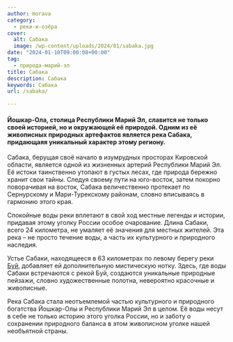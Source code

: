```yaml
---
author: morava
category:
  - реки-и-озёра
cover:
  alt: Сабака
  image: /wp-content/uploads/2024/01/sabaka.jpg
date: "2024-01-10T09:00:08+00:00"
tag:
  - природа-марий-эл
title: Сабака
description: Сабака
keywords: Сабака
url: /sabaka/

---
```

#### Йошкар-Ола, столица Республики Марий Эл, славится не только своей историей, но и окружающей её природой. Одним из её живописных природных артефактов является река Сабака, придающаяя уникальный характер этому региону.

Сабака, берущая своё начало в изумрудных просторах Кировской области, является одной из жизненных артерий Республики Марий Эл. Её истоки таинственно утопают в густых лесах, где природа бережно хранит свои тайны. Следуя своему пути на юго-восток, затем покорно поворачивая на восток, Сабака величественно протекает по Сернурскому и Мари-Турекскому районам, словно вписываясь в гармонию этого края.

Спокойные воды реки вплетают в свой ход местные легенды и истории, придавая этому уголку России особое очарование. Длина Сабаки, всего 24 километра, не умаляет её значения для местных жителей. Эта река – не просто течение воды, а часть их культурного и природного наследия.

Устье Сабаки, находящееся в 63 километрах по левому берегу реки [Буй](/buj/), добавляет ей дополнительную мистическую нотку. Здесь, где воды Сабаки встречаются с рекой Буй, создаются уникальные природные пейзажи, словно художественные полотна, невероятно красочные и живописные.

Река Сабака стала неотъемлемой частью культурного и природного богатства Йошкар-Олы и Республики Марий Эл в целом. Её воды несут в себе не только историю этого уголка России, но и заботу о сохранении природного баланса в этом живописном уголке нашей необъятной страны.
